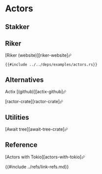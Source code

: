 # Actors

## Stakker

## Riker

[Riker (website)][riker-website]⮳

```rust,editable
{{#include ../../deps/examples/actors.rs}}
```

## Alternatives

Actix [(github)][actix-github]⮳

[ractor-crate][ractor-crate]⮳

## Utilities

[Await tree][await-tree-crate]⮳

## Reference

[Actors with Tokio][actors-with-tokio]⮳

{{#include ../refs/link-refs.md}}

